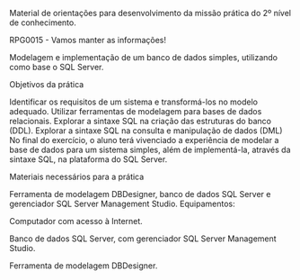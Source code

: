 Material de orientações para desenvolvimento da missão prática do 2º nível de conhecimento.

RPG0015 - Vamos manter as informações!

Modelagem e implementação de um banco de dados simples, utilizando como base o SQL Server.

Objetivos da prática

Identificar os requisitos de um sistema e transformá-los no modelo adequado. Utilizar ferramentas de modelagem para bases de dados relacionais. Explorar a sintaxe SQL na criação das estruturas do banco (DDL). Explorar a sintaxe SQL na consulta e manipulação de dados (DML) No final do exercício, o aluno terá vivenciado a experiência de modelar a base de dados para um sistema simples, além de implementá-la, através da sintaxe SQL, na plataforma do SQL Server.

Materiais necessários para a prática

Ferramenta de modelagem DBDesigner, banco de dados SQL Server e gerenciador SQL Server Management Studio. Equipamentos:

Computador com acesso à Internet.

Banco de dados SQL Server, com gerenciador SQL Server Management Studio.

Ferramenta de modelagem DBDesigner.
